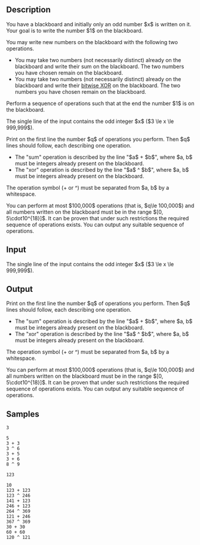 ## Description

<div><p>You have a blackboard and initially only an <span class="tex-font-style-bf">odd</span> number $x$ is written on it. Your goal is to write the number $1$ on the blackboard.</p><p>You may write new numbers on the blackboard with the following two operations. </p><ul> <li> You may take two numbers (not necessarily distinct) already on the blackboard and write their sum on the blackboard. The two numbers you have chosen remain on the blackboard. </li><li> You may take two numbers (not necessarily distinct) already on the blackboard and write their <a href="https://en.wikipedia.org/wiki/Bitwise_operation#XOR">bitwise XOR</a> on the blackboard. The two numbers you have chosen remain on the blackboard. </li></ul> Perform a sequence of operations such that at the end the number $1$ is on the blackboard.</div><div class="input-specification"><p>The single line of the input contains the odd integer $x$ ($3 \le x \le 999,999$).</p></div><div class="output-specification"><p>Print on the first line the number $q$ of operations you perform. Then $q$ lines should follow, each describing one operation. </p><ul> <li> The "sum" operation is described by the line "$a$ + $b$", where $a, b$ must be integers already present on the blackboard. </li><li> The "xor" operation is described by the line "$a$ ^ $b$", where $a, b$ must be integers already present on the blackboard. </li></ul> <span class="tex-font-style-bf">The operation symbol (+ or ^) must be separated from $a, b$ by a whitespace.</span><p>You can perform at most $100,000$ operations (that is, $q\le 100,000$) and all numbers written on the blackboard must be in the range $[0, 5\cdot10^{18}]$. It can be proven that under such restrictions the required sequence of operations exists. You can output any suitable sequence of operations.</p></div>

## Input

<p>The single line of the input contains the odd integer $x$ ($3 \le x \le 999,999$).</p>

## Output

<p>Print on the first line the number $q$ of operations you perform. Then $q$ lines should follow, each describing one operation. </p><ul> <li> The "sum" operation is described by the line "$a$ + $b$", where $a, b$ must be integers already present on the blackboard. </li><li> The "xor" operation is described by the line "$a$ ^ $b$", where $a, b$ must be integers already present on the blackboard. </li></ul> <span class="tex-font-style-bf">The operation symbol (+ or ^) must be separated from $a, b$ by a whitespace.</span><p>You can perform at most $100,000$ operations (that is, $q\le 100,000$) and all numbers written on the blackboard must be in the range $[0, 5\cdot10^{18}]$. It can be proven that under such restrictions the required sequence of operations exists. You can output any suitable sequence of operations.</p>

## Samples

```input1
3
```

```output1
5
3 + 3
3 ^ 6
3 + 5
3 + 6
8 ^ 9
```






```input2
123
```

```output2
10
123 + 123
123 ^ 246
141 + 123
246 + 123
264 ^ 369
121 + 246
367 ^ 369
30 + 30
60 + 60
120 ^ 121
```



